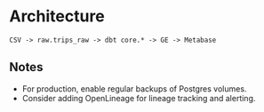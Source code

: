<!-- FILE: /srv/blackroads/elt/docs/architecture.md -->
# Architecture

```
CSV -> raw.trips_raw -> dbt core.* -> GE -> Metabase
```

## Notes
- For production, enable regular backups of Postgres volumes.
- Consider adding OpenLineage for lineage tracking and alerting.
